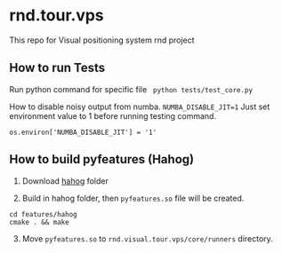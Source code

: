 # rnd.tour.vps
This repo for Visual positioning system rnd project


## How to run Tests
Run python command for specific file
``` python tests/test_core.py```

How to disable noisy output from numba. ``` NUMBA_DISABLE_JIT=1 ``` Just set environment value to 1 before running testing command. 

``` os.environ['NUMBA_DISABLE_JIT'] = '1' ```

## How to build pyfeatures (Hahog)
1. Download [hahog](https://drive.google.com/drive/folders/1PFxCFIOBWzHFDKx-gQO0ipVasy4IgSEQ?usp=share_link) folder 

2. Build in hahog folder, then ```pyfeatures.so``` file will be created.

```
cd features/hahog
cmake . && make 
```

3. Move ```pyfeatures.so``` to ```rnd.visual.tour.vps/core/runners``` directory.
